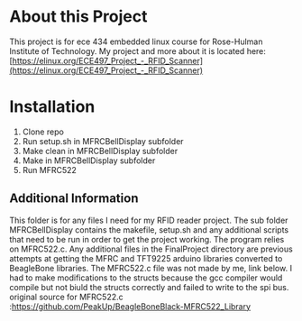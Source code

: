 # About this Project
This project is for ece 434 embedded linux course for Rose-Hulman Institute of Technology. My project and more about it is located here:[https://elinux.org/ECE497_Project_-_RFID_Scanner](https://elinux.org/ECE497_Project_-_RFID_Scanner)

# Installation
1. Clone repo
2. Run setup.sh in MFRCBellDisplay subfolder
3. Make clean in MFRCBellDisplay subfolder
4. Make in MFRCBellDisplay subfolder
5. Run MFRC522

## Additional Information
This folder is for any files I need for my RFID reader project.
The sub folder MFRCBellDisplay contains the makefile, setup.sh and any additional scripts that need to be run in order to get the project working.
The program relies on MFRC522.c. Any additional files in the FinalProject directory are previous attempts at getting the MFRC and TFT9225 arduino libraries converted to BeagleBone libraries. The MFRC522.c file was not made by me, link below.  I had to make modifications to the structs because the gcc compiler would compile but not biuld the structs correctly and failed to write to the spi bus.
original source for MFRC522.c :https://github.com/PeakUp/BeagleBoneBlack-MFRC522_Library

